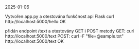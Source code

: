 2025-01-06

Vytvořen app.py a otestována funkčnost api Flask
curl http://localhost:5000/hello
OK

přidán endpoint /text a otestovány GET i POST metody
GET:  curl http://localhost:5000/text
POST: curl -F "file=@sample.txt" http://localhost:5000/text
OK
